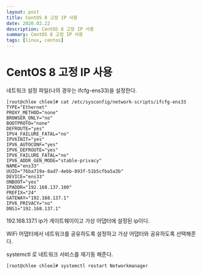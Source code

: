 ```yaml
---
layout: post
title: CentOS 8 고정 IP 사용
date: 2020.02.22
description: CentOS 8 고정 IP 사용
summary: CentOS 8 고정 IP 사용
tags: [linux, centos]
---
```


# CentOS 8 고정 IP 사용

네트워크 설정 파일(나의 경우는 ifcfg-ens33)을 설정한다.

```
[root@chlee chlee]# cat /etc/sysconfig/network-scripts/ifcfg-ens33 
TYPE="Ethernet" 
PROXY_METHOD="none" 
BROWSER_ONLY="no" 
BOOTPROTO="none" 
DEFROUTE="yes" 
IPV4_FAILURE_FATAL="no" 
IPV6INIT="yes" 
IPV6_AUTOCONF="yes" 
IPV6_DEFROUTE="yes" 
IPV6_FAILURE_FATAL="no" 
IPV6_ADDR_GEN_MODE="stable-privacy" 
NAME="ens33" 
UUID="76ba719a-8ad7-4ebb-893f-51b5cfba5a3b" 
DEVICE="ens33" 
ONBOOT="yes" 
IPADDR="192.168.137.100" 
PREFIX="24" 
GATEWAY="192.168.137.1" 
IPV6_PRIVACY="no" 
DNS1="192.168.137.1"
```

192.168.137.1 ip가 게이트웨이이고 가상 어댑터에 설정된 ip이다.

WiFi 어댑터에서 네트워크를 공유하도록 설정하고 가상 어댑터와 공유하도록 선택해준다.

systemctl 로 네트워크 서비스를 재기동 해준다.

```
[root@chlee chlee]# systemctl restart Networkmanager
```


